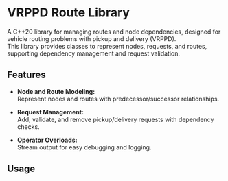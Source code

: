 # VRPPD Route Library

A C++20 library for managing routes and node dependencies, designed for vehicle routing problems with pickup and delivery (VRPPD).  
This library provides classes to represent nodes, requests, and routes, supporting dependency management and request validation.

## Features

- **Node and Route Modeling:**  
  Represent nodes and routes with predecessor/successor relationships.

- **Request Management:**  
  Add, validate, and remove pickup/delivery requests with dependency checks.

- **Operator Overloads:**  
  Stream output for easy debugging and logging.

## Usage
